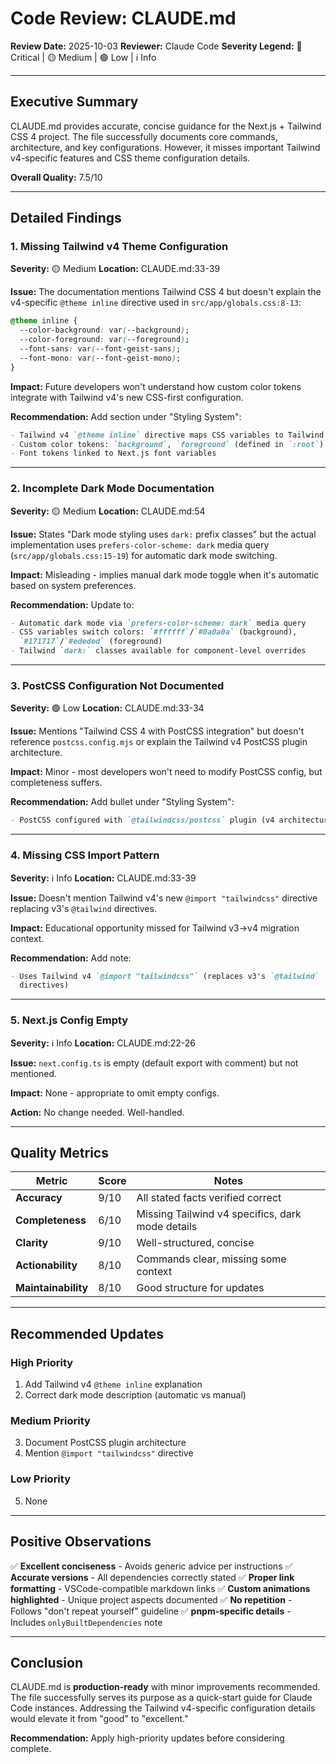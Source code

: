 # Code Review: CLAUDE.md

**Review Date:** 2025-10-03 **Reviewer:** Claude Code **Severity Legend:** 🔴
Critical | 🟡 Medium | 🟢 Low | ℹ️ Info

---

## Executive Summary

CLAUDE.md provides accurate, concise guidance for the Next.js + Tailwind CSS 4
project. The file successfully documents core commands, architecture, and key
configurations. However, it misses important Tailwind v4-specific features and
CSS theme configuration details.

**Overall Quality:** 7.5/10

---

## Detailed Findings

### 1. Missing Tailwind v4 Theme Configuration

**Severity:** 🟡 Medium **Location:** CLAUDE.md:33-39

**Issue:** The documentation mentions Tailwind CSS 4 but doesn't explain the
v4-specific `@theme inline` directive used in `src/app/globals.css:8-13`:

```css
@theme inline {
  --color-background: var(--background);
  --color-foreground: var(--foreground);
  --font-sans: var(--font-geist-sans);
  --font-mono: var(--font-geist-mono);
}
```

**Impact:** Future developers won't understand how custom color tokens integrate
with Tailwind v4's new CSS-first configuration.

**Recommendation:** Add section under "Styling System":

```markdown
- Tailwind v4 `@theme inline` directive maps CSS variables to Tailwind tokens
- Custom color tokens: `background`, `foreground` (defined in `:root`)
- Font tokens linked to Next.js font variables
```

---

### 2. Incomplete Dark Mode Documentation

**Severity:** 🟡 Medium **Location:** CLAUDE.md:54

**Issue:** States "Dark mode styling uses `dark:` prefix classes" but the actual
implementation uses `prefers-color-scheme: dark` media query
(`src/app/globals.css:15-19`) for automatic dark mode switching.

**Impact:** Misleading - implies manual dark mode toggle when it's automatic
based on system preferences.

**Recommendation:** Update to:

```markdown
- Automatic dark mode via `prefers-color-scheme: dark` media query
- CSS variables switch colors: `#ffffff`/`#0a0a0a` (background),
  `#171717`/`#ededed` (foreground)
- Tailwind `dark:` classes available for component-level overrides
```

---

### 3. PostCSS Configuration Not Documented

**Severity:** 🟢 Low **Location:** CLAUDE.md:33-34

**Issue:** Mentions "Tailwind CSS 4 with PostCSS integration" but doesn't
reference `postcss.config.mjs` or explain the Tailwind v4 PostCSS plugin
architecture.

**Impact:** Minor - most developers won't need to modify PostCSS config, but
completeness suffers.

**Recommendation:** Add bullet under "Styling System":

```markdown
- PostCSS configured with `@tailwindcss/postcss` plugin (v4 architecture)
```

---

### 4. Missing CSS Import Pattern

**Severity:** ℹ️ Info **Location:** CLAUDE.md:33-39

**Issue:** Doesn't mention Tailwind v4's new `@import "tailwindcss"` directive
replacing v3's `@tailwind` directives.

**Impact:** Educational opportunity missed for Tailwind v3→v4 migration context.

**Recommendation:** Add note:

```markdown
- Uses Tailwind v4 `@import "tailwindcss"` (replaces v3's `@tailwind`
  directives)
```

---

### 5. Next.js Config Empty

**Severity:** ℹ️ Info **Location:** CLAUDE.md:22-26

**Issue:** `next.config.ts` is empty (default export with comment) but not
mentioned.

**Impact:** None - appropriate to omit empty configs.

**Action:** No change needed. Well-handled.

---

## Quality Metrics

| Metric              | Score | Notes                                            |
| ------------------- | ----- | ------------------------------------------------ |
| **Accuracy**        | 9/10  | All stated facts verified correct                |
| **Completeness**    | 6/10  | Missing Tailwind v4 specifics, dark mode details |
| **Clarity**         | 9/10  | Well-structured, concise                         |
| **Actionability**   | 8/10  | Commands clear, missing some context             |
| **Maintainability** | 8/10  | Good structure for updates                       |

---

## Recommended Updates

### High Priority

1. Add Tailwind v4 `@theme inline` explanation
2. Correct dark mode description (automatic vs manual)

### Medium Priority

3. Document PostCSS plugin architecture
4. Mention `@import "tailwindcss"` directive

### Low Priority

5. None

---

## Positive Observations

✅ **Excellent conciseness** - Avoids generic advice per instructions ✅
**Accurate versions** - All dependencies correctly stated ✅ **Proper link
formatting** - VSCode-compatible markdown links ✅ **Custom animations
highlighted** - Unique project aspects documented ✅ **No repetition** - Follows
"don't repeat yourself" guideline ✅ **pnpm-specific details** - Includes
`onlyBuiltDependencies` note

---

## Conclusion

CLAUDE.md is **production-ready** with minor improvements recommended. The file
successfully serves its purpose as a quick-start guide for Claude Code
instances. Addressing the Tailwind v4-specific configuration details would
elevate it from "good" to "excellent."

**Recommendation:** Apply high-priority updates before considering complete.
